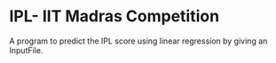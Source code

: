 # IPL- IIT Madras Competition

A program to predict the IPL score using linear regression by giving an InputFile.

